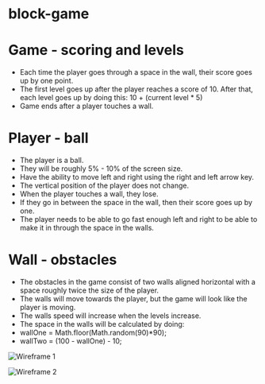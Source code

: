 # block-game



# Game - scoring and levels
- Each time the player goes through a space in the wall, their score goes up by one point.
- The first level goes up after the player reaches a score of 10. After that, each level goes up by doing this: 10 + (current  level * 5)
- Game ends after a player touches a wall.

# Player - ball
- The player is a ball.
- They will be roughly 5% - 10% of the screen size.
- Have the ability to move left and right using the right and left arrow key.
- The vertical position of the player does not change.
- When the player touches a wall, they lose.
- If they go in between the space in the wall, then their score goes up by one.
- The player needs to be able to go fast enough left and right to be able to make it in through the space in the walls.

# Wall - obstacles
- The obstacles in the game consist of two walls aligned horizontal with a space  roughly twice the size of the player.
- The walls will move towards the player, but the game will look like the player is moving. 
- The walls speed will increase when the levels increase.
- The space in the walls will be calculated by doing:
- wallOne = Math.floor(Math.random(90)*90);
- wallTwo = (100 - wallOne) - 10;

![Wireframe 1](wireframes/IMG_5486.HEIC)

![Wireframe 2](wireframes/IMG_8362.HEIC)
